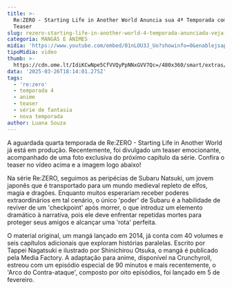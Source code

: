 ```yaml
---
title: >-
  Re:ZERO - Starting Life in Another World Anuncia sua 4ª Temporada com Novo
  Teaser
slug: rezero-starting-life-in-another-world-4-temporada-anunciada-veja-teaser
categoria: MANGÁS E ANIMES
midia: 'https://www.youtube.com/embed/01nLOU3J_Uo?showinfo=0&enablejsapi=1'
tipoMidia: video
thumb: >-
  https://cdn.ome.lt/IdiKCwNpe5CfVVQyPpNNxGVV7Qc=/480x360/smart/extras/conteudos/rezero.png
data: '2025-03-26T18:14:01.275Z'
tags:
  - 're:zero'
  - temporada 4
  - anime
  - teaser
  - série de fantasia
  - nova temporada
author: Luana Souza
---
```


A aguardada quarta temporada de Re:ZERO - Starting Life in Another World já está em produção. Recentemente, foi divulgado um teaser emocionante, acompanhado de uma foto exclusiva do próximo capítulo da série. Confira o teaser no vídeo acima e a imagem logo abaixo!

Na série Re:ZERO, seguimos as peripécias de Subaru Natsuki, um jovem japonês que é transportado para um mundo medieval repleto de elfos, magia e dragões. Enquanto muitos esperariam receber poderes extraordinários em tal cenário, o único 'poder' de Subaru é a habilidade de reviver de um 'checkpoint' após morrer, o que introduz um elemento dramático à narrativa, pois ele deve enfrentar repetidas mortes para proteger seus amigos e alcançar uma 'rota' perfeita.

O material original, um mangá lançado em 2014, já conta com 40 volumes e seis capítulos adicionais que exploram histórias paralelas. Escrito por Tappei Nagatsuki e ilustrado por Shinichirou Otsuka, o mangá é publicado pela Media Factory. A adaptação para anime, disponível na Crunchyroll, estreou com um episódio especial de 90 minutos e mais recentemente, o 'Arco do Contra-ataque', composto por oito episódios, foi lançado em 5 de fevereiro.
